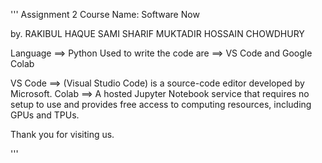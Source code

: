 '''
Assignment 2 
Course Name: Software Now 


by. 
RAKIBUL HAQUE SAMI 
SHARIF MUKTADIR HOSSAIN CHOWDHURY 

Language ==> Python 
Used to write the code are ==> VS Code and Google Colab


VS Code ==> (Visual Studio Code) is a source-code editor developed by Microsoft.
Colab ==> A hosted Jupyter Notebook service that requires no setup to use and provides free access to computing resources, including GPUs and TPUs. 


Thank you for visiting us.

'''
